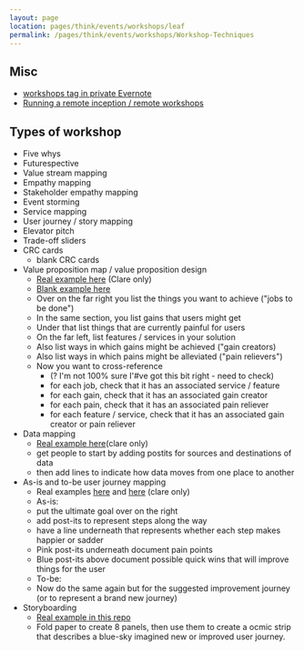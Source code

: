 ```yaml
---
layout: page
location: pages/think/events/workshops/leaf
permalink: /pages/think/events/workshops/Workshop-Techniques
---
```



## Misc

- [workshops tag in private Evernote](https://www.evernote.com/client/web?login=true#?an=true&n=7247fd4c-5a5c-4678-a41b-aa72740b1df4&query=tag%1Fworkshops%1FtagGuid%3Af516d459-b182-4e38-85c0-15ad61fe373f%1Eview%3AVIEW%2FALL_NOTES&)
- [Running a remote inception / remote workshops](/pages/think/events/workshops/Remote-Inception)

## Types of workshop

- Five whys
- Futurespective
- Value stream mapping
- Empathy mapping
- Stakeholder empathy mapping
- Event storming
- Service mapping
- User journey / story mapping
- Elevator pitch
- Trade-off sliders 
- CRC cards
	- blank CRC cards 
- Value proposition map / value proposition design
	- [Real example here](https://github.com/claresudbery/clare-tech/blob/master/resources/images/value-proposition-map.png) (Clare only) 
	- [Blank example here](value-proposition-map-blank.jpeg)
	- Over on the far right you list the things you want to achieve ("jobs to be done")
	- In the same section, you list gains that users might get
	- Under that list things that are currently painful for users
	- On the far left, list features / services in your solution
	- Also list ways in which gains might be achieved ("gain creators) 
	- Also list ways in which pains might be alleviated ("pain relievers")	
	- Now you want to cross-reference 
		- (? I'm not 100% sure I'#ve got this bit right - need to check)
		- for each job, check that it has an associated service / feature
		- for each gain, check that it has an associated gain creator
		- for each pain, check that it has an associated pain reliever
		- for each feature / service, check that it has an associated gain creator or pain reliever
- Data mapping
	- [Real example here](https://github.com/claresudbery/clare-tech/blob/master/resources/images/data-mapping.png)(clare only)
	- get people to start by adding postits for sources and destinations of data
	- then add lines to indicate how data moves from one place to another
- As-is and to-be user journey mapping
	- Real examples [here](https://github.com/claresudbery/clare-tech/blob/master/resources/images/as-is-user-journey-map.png) and [here](https://github.com/claresudbery/clare-tech/blob/master/resources/images/to-be-user-journey-map.png) (clare only)
	- As-is:
	- put the ultimate goal over on the right
	- add post-its to represent steps along the way
	- have a line underneath that represents whether each step makes happier or sadder
	- Pink post-its underneath document pain points
	- Blue post-its above document possible quick wins that will improve things for the user
	- To-be:
	- Now do the same again but for the suggested improvement journey (or to represent a brand new journey)
- Storyboarding
	- [Real example in this repo](/resources/images/storyboarding.png)
	- Fold paper to create 8 panels, then use them to create a ocmic strip that describes a blue-sky imagined new or improved user journey.
